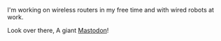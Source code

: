 I'm working on wireless routers in my free time and with wired robots at work.

Look over there, A giant <a rel="me" href="https://infosec.exchange/@aiyion">Mastodon</a>!
